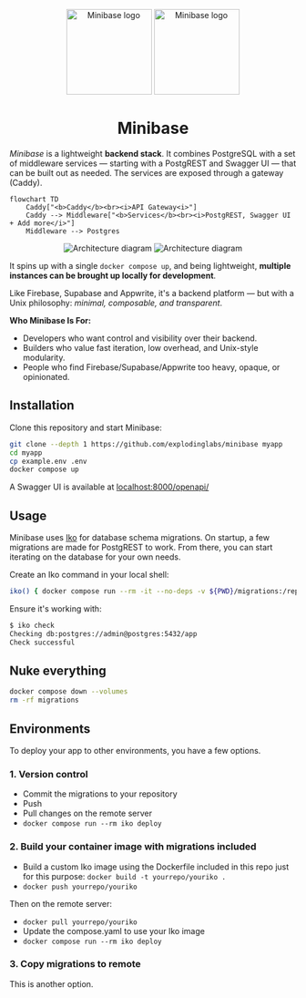 <p align="center">
  <img alt="Minibase logo" height="150" src="https://github.com/explodinglabs/minibase/blob/main/images/logo-light.png?raw=true#gh-light-mode-only" />
  <img alt="Minibase logo" height="150" src="https://github.com/explodinglabs/minibase/blob/main/images/logo-dark.png?raw=true#gh-dark-mode-only" />
</p>

<h1 align="center">
  Minibase
</h1>

_Minibase_ is a lightweight **backend stack**. It combines PostgreSQL with a
set of middleware services — starting with a PostgREST and Swagger UI — that can be
built out as needed. The services are exposed through a gateway (Caddy).

```mermaid
flowchart TD
    Caddy["<b>Caddy</b><br><i>API Gateway<i>"]
    Caddy --> Middleware["<b>Services</b><br><i>PostgREST, Swagger UI + Add more</i>"]
    Middleware --> Postgres
```

<p align="center">
  <img alt="Architecture diagram" src="https://github.com/explodinglabs/minibase/blob/main/images/architecture-light.svg?raw=true#gh-light-mode-only" />
  <img alt="Architecture diagram" src="https://github.com/explodinglabs/minibase/blob/main/images/architecture-dark.svg?raw=true#gh-dark-mode-only" />
</p>

It spins up with a single `docker compose up`, and being lightweight,
**multiple instances can be brought up locally for development**.

Like Firebase, Supabase and Appwrite, it's a backend platform — but with a Unix
philosophy: _minimal, composable, and transparent_.

**Who Minibase Is For:**

- Developers who want control and visibility over their backend.
- Builders who value fast iteration, low overhead, and Unix-style modularity.
- People who find Firebase/Supabase/Appwrite too heavy, opaque, or opinionated.

## Installation

Clone this repository and start Minibase:

```sh
git clone --depth 1 https://github.com/explodinglabs/minibase myapp
cd myapp
cp example.env .env
docker compose up
```

A Swagger UI is available at
[localhost:8000/openapi/](http://localhost:8000/openapi/)

## Usage

Minibase uses [Iko](https://github.com/explodinglabs/iko) for database schema
migrations. On startup, a few migrations are made for PostgREST to work. From
there, you can start iterating on the database for your own needs.

Create an Iko command in your local shell:

```sh
iko() { docker compose run --rm -it --no-deps -v ${PWD}/migrations:/repo:rw -v ${PWD}/scripts:/scripts:ro -v ${PWD}/caddy/conf:/etc/caddy:ro --env CADDY_AUTO_HTTPS=off iko "$@" }
```

Ensure it's working with:

```sh
$ iko check
Checking db:postgres://admin@postgres:5432/app
Check successful
```

## Nuke everything

```sh
docker compose down --volumes
rm -rf migrations
```

## Environments

To deploy your app to other environments, you have a few options.

### 1. Version control

- Commit the migrations to your repository
- Push
- Pull changes on the remote server
- `docker compose run --rm iko deploy`

### 2. Build your container image with migrations included

- Build a custom Iko image using the Dockerfile included in this repo just for
  this purpose: `docker build -t yourrepo/youriko .`
- `docker push yourrepo/youriko`

Then on the remote server:

- `docker pull yourrepo/youriko`
- Update the compose.yaml to use your Iko image
- `docker compose run --rm iko deploy`

### 3. Copy migrations to remote

This is another option.
